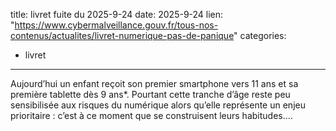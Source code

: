  
title: livret fuite du 2025-9-24
date: 2025-9-24
lien: "https://www.cybermalveillance.gouv.fr/tous-nos-contenus/actualites/livret-numerique-pas-de-panique"
categories:
  - livret
---

Aujourd’hui
un enfant reçoit son premier smartphone vers 11 ans et sa première tablette dès 9 ans*. Pourtant
cette tranche d’âge reste peu sensibilisée aux risques du numérique
alors qu’elle représente un enjeu prioritaire : c’est à ce moment que se construisent leurs habitudes.…

